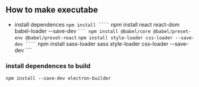 ## How to make executabe
* install dependences
``` npm install ````
``` npm install react react-dom babel-loader --save-dev ````
``` npm install @babel/core @babel/preset-env @babel/preset-react ````
``` npm install style-loader css-loader --save-dev ````
``` npm install sass-loader sass style-loader css-loader --save-dev ````


### install dependences to build
``` npm install --save-dev electron-builder ```
